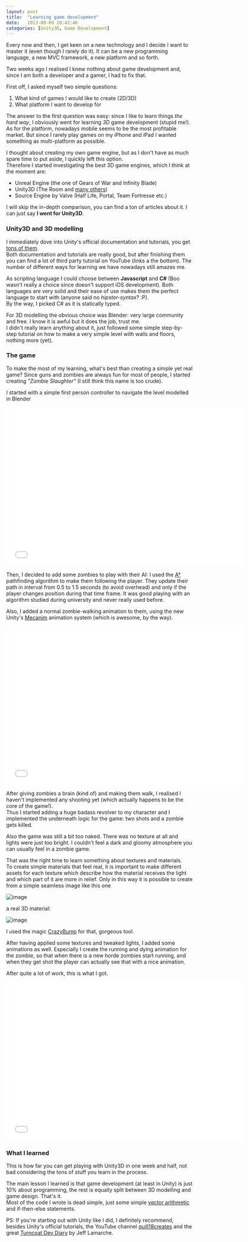 ```yaml
---
layout: post
title:  "Learning game development"
date:   2013-09-09 20:42:46
categories: [Unity3D, Game Development]
---
```


Every now and then, I get keen on a new technology and I decide I want to master it (even though I rarely do it). It can be a new programming language, a new MVC framework, a new platform and so forth.

Two weeks ago I realised I knew nothing about game development and, since I am both a developer and a gamer, I had to fix that.

First off, I asked myself two simple questions:

1. What kind of games I would like to create (2D/3D)
2. What platform I want to develop for

The answer to the first question was easy: since I like to learn things *the hard way*, I obviously went for learning *3D* game development (stupid me!).  
As for the platform, nowadays mobile seems to be the most profitable market. But since I rarely play games on my iPhone and iPad I wanted something as multi-platform as possible.

I thought about creating my own game engine, but as I don't have as much spare time to put aside, I quickly left this option.  
Therefore I started investigating the best 3D game engines, which I think at the moment are:

- Unreal Engine (the one of Gears of War and Infinity Blade)
- Unity3D (The Room and [many others](http://unity3d.com/gallery/made-with-unity/game-list))
- Source Engine by Valve (Half Life, Portal, Team Fortresse etc.)

I will skip the in-depth comparison, you can find a ton of articles about it. I can just say **I went for Unity3D**.

### Unity3D and 3D modelling

I immediately dove into Unity's official documentation and tutorials, you get [tons of them](http://unity3d.com/learn).  
Both documentation and tutorials are really good, but after finishing them you can find a lot of third party tutorial on YouTube (links a the bottom). The number of different ways for learning we have nowadays still amazes me.

As scripting language I could choose between **Javascript** and **C#** (Boo wasn't really a choice since doesn't support iOS development). Both languages are very solid and their ease of use makes them the perfect language to start with (anyone said no *hipster-syntax*? :P).  
By the way, I picked C# as it is statically typed.

For 3D modelling the obvious choice was Blender: very large community and free. I know it is awful but it does the job, trust me.  
I didn't really learn anything about it, just followed some simple step-by-step tutorial on how to make a very simple level with walls and floors, nothing more (yet).

### The game

To make the most of my learning, what's best than creating a simple yet real game? Since guns and zombies are always fun for most of people, I started creating *"Zombie Slaughter"* (I still think this name is too crude).

I started with a simple first person controller to navigate the level modelled in Blender

<iframe width="640" height="430" src="//www.youtube.com/embed/nvt6T9asRC8?rel=0" frameborder="0" allowfullscreen></iframe>

Then, I decided to add some zombies to play with their AI: I used the [A*](http://en.wikipedia.org/wiki/A*_search_algorithm) pathfinding algorithm to make them following the player. They update their path in interval from 0.5 to 1.5 seconds (to avoid overhead) and only if the player changes position during that time frame.
It was good playing with an algorithm studied during university and never really used before.  

Also, I added a normal zombie-walking animation to them, using the new Unity's [Mecanim](http://unity3d.com/unity/animation/) animation system (which is awesome, by the way).

<iframe width="640" height="430" src="//www.youtube.com/embed/OOcMs-PNkTA?rel=0" frameborder="0" allowfullscreen></iframe>

After giving zombies a brain (kind of) and making them walk, I realised I haven't implemented any shooting yet (which actually happens to be the core of the game!).  
Thus I started adding a huge badass revolver to my character and I implemented the underneath logic for the game: two shots and a zombie gets killed.

Also the game was still a bit too naked. There was no texture at all and lights were just too bright. I couldn't feel a dark and gloomy atmosphere you can usually feel in a zombie game. 

That was the right time to learn something about textures and materials.  
To create simple materials that feel real, it is important to make different assets for each texture which describe how the material receives the light and which part of it are more in relief. 
Only in this way it is possible to create from a simple seamless image like this one

![image](../images/floor-texture.jpg)

a real 3D material:

![image](../images/floor3d.gif)

I used the magic [CrazyBump](http://www.crazybump.com/) for that, gorgeous tool.

After having applied some textures and tweaked lights, I added some animations as well. Especially I create the running and dying animation for the zombie, so that when there is a new horde zombies start running, and when they get shot the player can actually see that with a nice animation.

After quite a lot of work, this is what I got.

<iframe width="640" height="430" src="//www.youtube.com/embed/YjLTGf3AsZ8?rel=0" frameborder="0" allowfullscreen></iframe>



### What I learned


This is how far you can get playing with Unity3D in one week and half, not bad considering the tons of stuff you learn in the process.

The main lesson I learned is that game development (at least in Unity) is just 10% about programming, the rest is equally split between 3D modelling and game design. That's it.  
Most of the code I wrote is dead simple, just some simple [vector arithmetic](http://docs.unity3d.com/Documentation/Manual/UnderstandingVectorArithmetic.html) and if-then-else statements.

PS: If you're starting out with Unity like I did, I definitely recommend, besides Unity's official tutorials, the YouTube channel [quill18creates](http://www.youtube.com/user/quill18creates) and the great [Turncoat Dev Diary](http://iphonedevelopment.blogspot.co.uk/) by Jeff Lamarche.